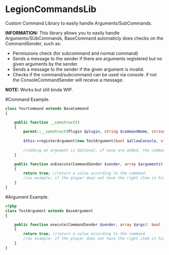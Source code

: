 # LegionCommandsLib
Custom Command Library to easily handle Arguments/SubCommands.

**INFORMATION:**
This library allows you to easily handle Arguments/SUbCommands,
BaseCommand automaticly does checks on the CommandSender, such as:
 - Permissions check (for subcommand and normal command)
 - Sends a message to the sender if there are arguments registered but no given arguments by the sender.
 - Sends a message to the sender if the given argument is invalid.
 - Checks if the command/subcommand can be used via console. if not the ConsoleCommandSender will receive a message.

**NOTE:** Works but still kinda WIP.

#Command Example.

```php
class YourCommand extends BaseCommand
{

    public function __construct()
    {
        parent::__construct(Plugin $plugin, string $commandName, string $commandDescription, string $usage = "", array $aliases = []); //$commandDescription, $usage, $aliases are Optional.
        
        $this->registerArgument(new TestArgument(bool $allowConsole, string $permission = ""), string $subCommandName); //$permission is Optional.
        
        //adding an argument is Optional. if none are added, the command will execute itself normally and not check for registered BaseArgument arguments.
    }

    public function onExecute(CommandSender $sender, array $arguments): bool
    {
        return true; //return a value according to the command. 
        //as example: if the player does not have the right item in his inventory you will return it as false.
    }
}
```

#Argument Example.
```php
<?php
class TestArgument extends BaseArgument
{

    public function execute(CommandSender $sender, array $args): bool
    {
        return true; //return a value according to the command. 
        //as example: if the player does not have the right item in his inventory you will return it as false.
    }
}
```
